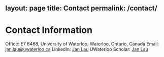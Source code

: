 layout: page
title: Contact
permalink: /contact/
---

# Contact Information
Office: E7 6468, University of Waterloo, Waterloo, Ontario, Canada
Email: jan.lau@uwaterloo.ca
LinkedIn: [Jan Lau](https://www.linkedin.com/in/jan-lau-203910111/)
UWaterloo Scholar: [Jan Lau](https://uwaterloo.ca/scholar/jcllau)
